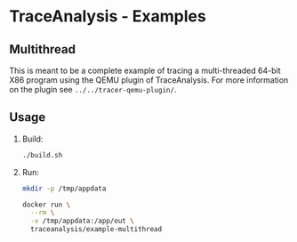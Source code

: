 # TraceAnalysis - Examples

## Multithread

This is meant to be a complete example of tracing a multi-threaded 64-bit X86
program using the QEMU plugin of TraceAnalysis. For more information on the
plugin see `../../tracer-qemu-plugin/`.

## Usage

1. Build:
   ```sh
   ./build.sh
   ```
1. Run:
   ```sh
   mkdir -p /tmp/appdata

   docker run \
     --rm \
     -v /tmp/appdata:/app/out \
     traceanalysis/example-multithread
   ```
